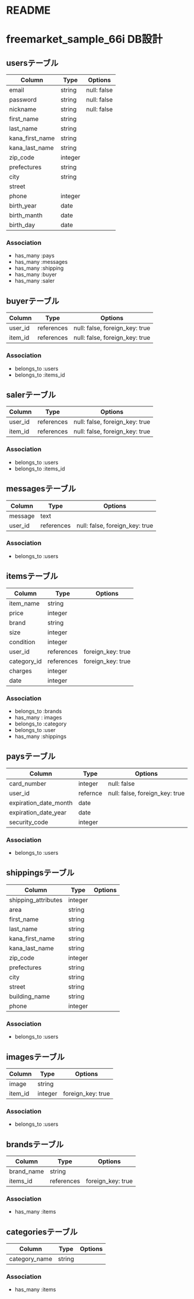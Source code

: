 

# README


# freemarket_sample_66i DB設計
## usersテーブル
|Column|Type|Options|
|------|----|-------|
|email|string|null: false|
|password|string|null: false|
|nickname|string|null: false|
|first_name|string|
|last_name|string|
|kana_first_name|string|
|kana_last_name|string|
|zip_code|integer|
|prefectures|string|
|city|string|
|street|
|phone|integer|
|birth_year|date|
|birth_manth|date|
|birth_day|date|

### Association
- has_many :pays
- has_many :messages
- has_many :shipping
- has_many :buyer
- has_many :saler

## buyerテーブル
|Column|Type|Options|
|------|----|-------|
|user_id|references|null: false, foreign_key: true|
|item_id|references|null: false, foreign_key: true|
### Association
- belongs_to :users
- belongs_to :items_id

## salerテーブル
|Column|Type|Options|
|------|----|-------|
|user_id|references|null: false, foreign_key: true|
|item_id|references|null: false, foreign_key: true|
### Association
- belongs_to :users
- belongs_to :items_id

## messagesテーブル
|Column|Type|Options|
|------|----|-------|
|message|text||
|user_id|references|null: false, foreign_key: true|

### Association
- belongs_to :users

## itemsテーブル
|Column|Type|Options|
|------|----|-------|
|item_name|string||
|price|integer||
|brand|string||
|size|integer||
|condition|integer||
|user_id|references|foreign_key: true|
|category_id|references|foreign_key: true|
|charges|integer||
|date|integer||
### Association
- belongs_to :brands
- has_many : images
- belongs_to :category
- belongs_to :user
- has_many :shippings

## paysテーブル
|Column|Type|Options|
|------|----|-------|
|card_number|integer|null: false|
|user_id|refernce|null: false, foreign_key: true|
|expiration_date_month|date|
|expiration_date_year|date|
|security_code|integer|
### Association
- belongs_to :users

## shippingsテーブル
|Column|Type|Options|
|------|----|-------|
|shipping_attributes|integer|
|area|string|
|first_name|string|
|last_name|string|
|kana_first_name|string|
|kana_last_name|string|
|zip_code|integer|
|prefectures|string|
|city|string|
|street|string|
|building_name|string|
|phone|integer|
### Association
- belongs_to :users

## imagesテーブル
|Column|Type|Options|
|------|----|-------|
|image|string||
|item_id|integer|foreign_key: true|
### Association
- belongs_to :users

## brandsテーブル
|Column|Type|Options|
|------|----|-------|
|brand_name|string||
|items_id|references|foreign_key: true|
### Association
- has_many :items

## categoriesテーブル
|Column|Type|Options|
|------|----|-------|
|category_name|string||
### Association
- has_many :items




